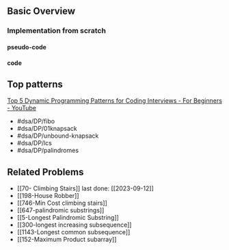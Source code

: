 ## Basic Overview

### Implementation from scratch
#### pseudo-code

#### code

## Top patterns
[Top 5 Dynamic Programming Patterns for Coding Interviews - For Beginners - YouTube](https://www.youtube.com/watch?v=mBNrRy2_hVs&list=PLot-Xpze53lcvx_tjrr_m2lgD2NsRHlNO&index=5)
- #dsa/DP/fibo
- #dsa/DP/01knapsack
- #dsa/DP/unbound-knapsack
- #dsa/DP/lcs
- #dsa/DP/palindromes

## Related Problems
- [[70- Climbing Stairs]] last done: [[2023-09-12]]
- [[198-House Robber]]
- [[746-Min Cost climbing stairs]]
- [[647-palindromic substrings]]
- [[5-Longest Palindromic Substring]]
- [[300-longest increasing subsequence]]
- [[1143-Longest common subsequence]]
- [[152-Maximum Product subarray]]


